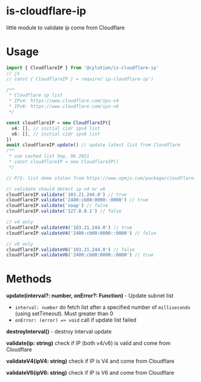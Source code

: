 # is-cloudflare-ip

little module to validate ip come from Cloudflare

# Usage
```typescript
import { CloudflareIP } from '@cylution/is-cloudflare-ip'
// js
// const { CloudflareIP } = require('ip-cloudflare-ip')

/**
 * Cloudflare ip list
 * IPv4: https://www.cloudflare.com/ips-v4
 * IPv6: https://www.cloudflare.com/ips-v6
 */

const cloudflareIP = new CloudflareIP({
  v4: [], // initial cidr ipv4 list
  v6: [], // initial cidr ipv6 list
})
await cloudflareIP.update() // update latest list from Cloudflare
/**
 * use cached list Sep, 06 2021
 * const cloudflareIP = new CloudflareIP()
 */

// P/S: list demo stolen from https://www.npmjs.com/package/cloudflare-ip

// validate should detect ip v4 or v6
cloudflareIP.validate('103.21.244.0') // true
cloudflareIP.validate('2400:cb00:0000::0000') // true
cloudflareIP.validate('noop') // false
cloudflareIP.validate('127.0.0.1') // false

// v4 only
cloudflareIP.validateV4('103.21.244.0') // true
cloudflareIP.validateV4('2400:cb00:0000::0000') // false

// v6 only
cloudflareIP.validateV6('103.21.244.0') // false
cloudflareIP.validateV6('2400:cb00:0000::0000') // true
```

# Methods

**update(interval?: number, onError?: Function)** - Update subnet list
* `interval: number` do fetch list after a specified number of `milliseconds` (using setTimeout). Must greater than 0
* `onError: (error) => void` call if update list failed

**destroyInterval()** - destroy interval update

**validate(ip: string)** check if IP (both v4/v6) is valid and come from Cloudflare

**validateV4(ipV4: string)** check if IP is V4 and come from Cloudflare

**validateV6(ipV6: string)** check if IP is V6 and come from Cloudflare
